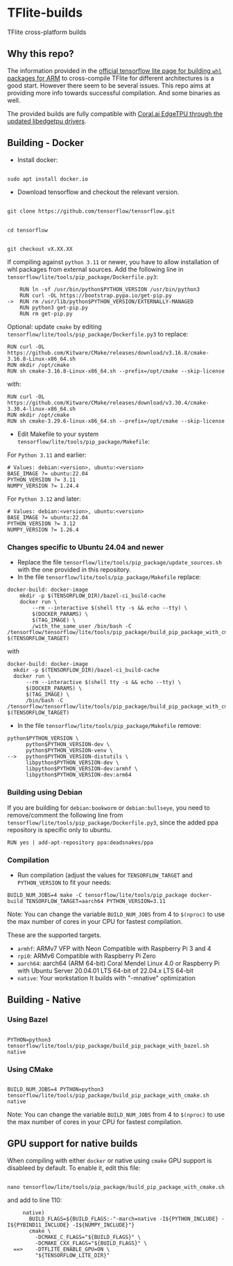 # TFlite-builds

TFlite cross-platform builds

## Why this repo?

The information provided in the [official tensorflow lite page for building `whl` packages for ARM](https://www.tensorflow.org/lite/guide/build_cmake_pip) to cross-compile TFlite for different architectures is a good start. However there seem to be several issues. This repo aims at providing more info towards successful compilation. And some binaries as well. 

The provided builds are fully compatible with  [Coral.ai EdgeTPU through the updated libedgetpu drivers](https://github.com/feranick/libedgetpu).

## Building - Docker

- Install docker:

##
    sudo apt install docker.io

- Download tensorflow and checkout the relevant version.

##
    git clone https://github.com/tensorflow/tensorflow.git
##
    cd tensorflow
##
    git checkout vX.XX.XX


If compiling against `python 3.11` or newer, you have to allow installation of whl packages from external sources. Add the following line in `tensorflow/lite/tools/pip_package/Dockerfile.py3`:
```
    RUN ln -sf /usr/bin/python$PYTHON_VERSION /usr/bin/python3
    RUN curl -OL https://bootstrap.pypa.io/get-pip.py
->  RUN rm /usr/lib/python$PYTHON_VERSION/EXTERNALLY-MANAGED
    RUN python3 get-pip.py
    RUN rm get-pip.py
```
Optional: update `cmake` by editing `tensorflow/lite/tools/pip_package/Dockerfile.py3` to replace:
```
RUN curl -OL https://github.com/Kitware/CMake/releases/download/v3.16.8/cmake-3.16.8-Linux-x86_64.sh
RUN mkdir /opt/cmake
RUN sh cmake-3.16.8-Linux-x86_64.sh --prefix=/opt/cmake --skip-license
```
with:
```
RUN curl -OL https://github.com/Kitware/CMake/releases/download/v3.30.4/cmake-3.30.4-linux-x86_64.sh
RUN mkdir /opt/cmake
RUN sh cmake-3.29.6-linux-x86_64.sh --prefix=/opt/cmake --skip-license
```

- Edit Makefile to your system `tensorflow/lite/tools/pip_package/Makefile`:

For `Python 3.11` and earlier:
```
# Values: debian:<version>, ubuntu:<version>
BASE_IMAGE ?= ubuntu:22.04
PYTHON_VERSION ?= 3.11
NUMPY_VERSION ?= 1.24.4
```
For `Python 3.12` and later:
```
# Values: debian:<version>, ubuntu:<version>
BASE_IMAGE ?= ubuntu:22.04
PYTHON_VERSION ?= 3.12
NUMPY_VERSION ?= 1.26.4
```

### Changes specific to Ubuntu 24.04 and newer

- Replace the file `tensorflow/lite/tools/pip_package/update_sources.sh` with the one provided in this repository.
- In the file `tensorflow/lite/tools/pip_package/Makefile` replace: 

```
docker-build: docker-image
	mkdir -p $(TENSORFLOW_DIR)/bazel-ci_build-cache
	docker run \
		--rm --interactive $(shell tty -s && echo --tty) \
		$(DOCKER_PARAMS) \
		$(TAG_IMAGE) \
		/with_the_same_user /bin/bash -C /tensorflow/tensorflow/lite/tools/pip_package/build_pip_package_with_cmake.sh $(TENSORFLOW_TARGET)
  ```
  with 
  ```
  docker-build: docker-image
	mkdir -p $(TENSORFLOW_DIR)/bazel-ci_build-cache
	docker run \
		--rm --interactive $(shell tty -s && echo --tty) \
		$(DOCKER_PARAMS) \
		$(TAG_IMAGE) \
        /bin/bash -C /tensorflow/tensorflow/lite/tools/pip_package/build_pip_package_with_cmake.sh $(TENSORFLOW_TARGET)
  ```    
  
- In the file `tensorflow/lite/tools/pip_package/Makefile` remove:
```
python$PYTHON_VERSION \
      python$PYTHON_VERSION-dev \
      python$PYTHON_VERSION-venv \
-->   python$PYTHON_VERSION-distutils \
      libpython$PYTHON_VERSION-dev \
      libpython$PYTHON_VERSION-dev:armhf \
      libpython$PYTHON_VERSION-dev:arm64
```

### Building using Debian
If you are building for `debian:bookworm` or `debian:bullseye`, you need to remove/comment the following line from `tensorflow/lite/tools/pip_package/Dockerfile.py3`, since the added ppa repository is specific only to ubuntu.

```
RUN yes | add-apt-repository ppa:deadsnakes/ppa
```

### Compilation

- Run compilation (adjust the values for `TENSORFLOW_TARGET` and `PYTHON_VERSION` to fit your needs:

```
BUILD_NUM_JOBS=4 make -C tensorflow/lite/tools/pip_package docker-build TENSORFLOW_TARGET=aarch64 PYTHON_VERSION=3.11
```
Note: You can change the variable `BUILD_NUM_JOBS` from 4 to `$(nproc)` to use the max number of cores in your CPU for fastest compilation.

These are the supported targets.

- `armhf`:  ARMv7 VFP with Neon Compatible with Raspberry Pi 3 and 4
- `rpi0`: ARMv6 Compatible with Raspberry Pi Zero
- `aarch64`: aarch64 (ARM 64-bit) Coral Mendel Linux 4.0 or Raspberry Pi with Ubuntu Server 20.04.01 LTS 64-bit of 22.04.x LTS 64-bit
- `native`: 	Your workstation 	It builds with "-mnative" optimization

## Building - Native
### Using Bazel

##
    PYTHON=python3 tensorflow/lite/tools/pip_package/build_pip_package_with_bazel.sh native


### Using CMake
##
    BUILD_NUM_JOBS=4 PYTHON=python3 tensorflow/lite/tools/pip_package/build_pip_package_with_cmake.sh native

Note: You can change the variable `BUILD_NUM_JOBS` from 4 to `$(nproc)` to use the max number of cores in your CPU for fastest compilation.

## GPU support for native builds
When compiling with either `docker` or native using `cmake` GPU support is disableed by default. To enable it, edit this file:

##
    nano tensorflow/lite/tools/pip_package/build_pip_package_with_cmake.sh

and add to line 110:
```
     native)
       BUILD_FLAGS=${BUILD_FLAGS:-"-march=native -I${PYTHON_INCLUDE} -I${PYBIND11_INCLUDE} -I${NUMPY_INCLUDE}"}
       cmake \
         -DCMAKE_C_FLAGS="${BUILD_FLAGS}" \
         -DCMAKE_CXX_FLAGS="${BUILD_FLAGS}" \
  ==>    -DTFLITE_ENABLE_GPU=ON \
         "${TENSORFLOW_LITE_DIR}"
```
